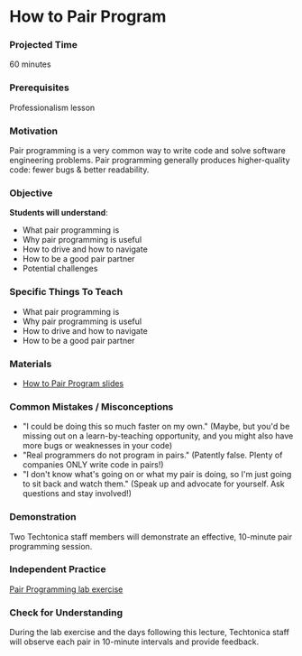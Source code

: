# How to Pair Program

### Projected Time
60 minutes

### Prerequisites
Professionalism lesson

### Motivation
Pair programming is a very common way to write code and solve software engineering problems. Pair programming generally produces higher-quality code: fewer bugs & better readability.

### Objective
**Students will understand**:
- What pair programming is
- Why pair programming is useful
- How to drive and how to navigate
- How to be a good pair partner
- Potential challenges

### Specific Things To Teach
- What pair programming is
- Why pair programming is useful
- How to drive and how to navigate
- How to be a good pair partner

### Materials
- [How to Pair Program slides](https://docs.google.com/presentation/d/1vqPsNSpGbUAjIJgjhe7sYjYZfdeezE3VeTXqzKH9arw/edit?usp=sharing)

### Common Mistakes / Misconceptions
- "I could be doing this so much faster on my own." (Maybe, but you'd be missing out on a learn-by-teaching opportunity, and you might also have more bugs or weaknesses in your code)
- "Real programmers do not program in pairs." (Patently false. Plenty of companies ONLY write code in pairs!)
- "I don't know what's going on or what my pair is doing, so I'm just going to sit back and watch them." (Speak up and advocate for yourself. Ask questions and stay involved!)

### Demonstration
Two Techtonica staff members will demonstrate an effective, 10-minute pair programming session. 

### Independent Practice
[Pair Programming lab exercise](https://github.com/Techtonica/curriculum/blob/master/pair-programming/lab-exercise.md)

### Check for Understanding
During the lab exercise and the days following this lecture, Techtonica staff will observe each pair in 10-minute intervals and provide feedback.
